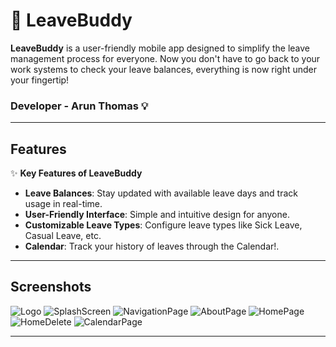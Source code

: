 # 🚀 **LeaveBuddy**  

**LeaveBuddy** is a user-friendly mobile app designed to simplify the leave management process for everyone. Now you don't have to go back to your work systems to check your leave balances, everything is now right under your fingertip!

### **Developer - Arun Thomas** 💡

---

## **Features**

✨ **Key Features of LeaveBuddy**  
- **Leave Balances**: Stay updated with available leave days and track usage in real-time.  
- **User-Friendly Interface**: Simple and intuitive design for anyone.  
- **Customizable Leave Types**: Configure leave types like Sick Leave, Casual Leave, etc.  
- **Calendar**: Track your history of leaves through the Calendar!.  

---

## **Screenshots**

![Logo](https://github.com/user-attachments/assets/6e3adfe9-1ca4-4491-9edf-71faddfb59d0)
![SplashScreen](https://github.com/user-attachments/assets/43c002be-35a5-4a29-93bc-41a624ce88a3)
![NavigationPage](https://github.com/user-attachments/assets/f87d4167-d7c8-44f6-a41b-57b4e0d5d771)
![AboutPage](https://github.com/user-attachments/assets/18d16bad-f525-4651-8de8-1820acddcc15)
![HomePage](https://github.com/user-attachments/assets/20ad9378-78ba-467b-8c7d-7613d4fc137d)
![HomeDelete](https://github.com/user-attachments/assets/777dfb5e-aa9d-44ae-9818-a9ac58b6062f)
![CalendarPage](https://github.com/user-attachments/assets/9b4646c0-3224-42cd-b420-56afe841fcf3)


---

